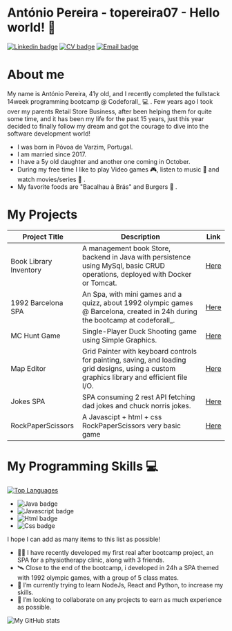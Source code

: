 # António Pereira - topereira07 - Hello world! 👋

[![Linkedin badge](https://img.shields.io/badge/LinkedIn-0077B5?style=for-the-badge&logo=linkedin&logoColor=white)](https://www.linkedin.com/in/antoniopereira07/)
[![CV badge](https://img.shields.io/badge/CV-PDF-red?style=for-the-badge)](https://drive.google.com/file/d/1K__4GnJahiQaa3_6-OGPL22Oena4199B/view?usp=sharing)
[![Email badge](https://img.shields.io/badge/-Gmail-c71610?style=for-the-badge&logo=Gmail&logoColor=white)](mailto:topereira07@gmail.com)

# About me

My name is António Pereira, 41y old, and I recently completed the fullstack 14week programming bootcamp @ Codeforall_ 💻 . Few years ago I took over my parents Retail Store Business, after been helping them for quite some time, and it has been my life for the past 15 years, just this year decided to finally follow my dream and got the courage to dive into the software development world!

- I was born in Póvoa de Varzim, Portugal.
- I am married since 2017.
- I have a 5y old daughter and another one coming in October.
- During my free time I like to play Video games 🎮, listen to music 🎵 and watch movies/series 🍿 .
- My favorite foods are "Bacalhau à Brás" and Burgers 🍔 .

# My Projects

| Project Title | Description | Link |
|---------------|-------------|------|
| Book Library Inventory | A management book Store, backend in Java with persistence using MySql, basic CRUD operations, deployed with Docker or Tomcat. | [Here](https://github.com/topereira07/library_inventory) |
| 1992 Barcelona SPA | An Spa, with mini games and a quizz, about 1992 olympic games @ Barcelona, created in 24h during the bootcamp at codeforall_. | [Here](https://github.com/topereira07/1992-Barcelona-SPA) |
| MC Hunt Game | Single-Player Duck Shooting game using Simple Graphics. | [Here](https://github.com/topereira07/McHuntGame) |
| Map Editor | Grid Painter with keyboard controls for painting, saving, and loading grid designs, using a custom graphics library and efficient file I/O. | [Here](https://github.com/topereira07/Map-Editor) |
| Jokes SPA | SPA consuming 2 rest API fetching dad jokes and chuck norris jokes. | [Here](https://github.com/topereira07/Jokes-SPA) |
| RockPaperScissors | A Javascipt + html + css RockPaperScissors very basic game | [Here](https://github.com/topereira07/RockPaperScissors) |

# My Programming Skills 💻

[![Top Languages](https://github-readme-stats.vercel.app/api/top-langs/?username=topereira07&layout=compact&theme=dracula&hide_border=true)](https://github.com/anuraghazra/github-readme-stats)


- ![Java badge](https://img.shields.io/badge/Java-ED8B00?style=for-the-badge&logo=java&logoColor=white)
- ![Javascript badge](https://img.shields.io/badge/Javascript-ED8B00?style=for-the-badge&logo=java&logoColor=white)
- ![Html badge](https://img.shields.io/badge/Html-ED8B00?style=for-the-badge&logo=java&logoColor=white)
- ![Css badge](https://img.shields.io/badge/Css-ED8B00?style=for-the-badge&logo=java&logoColor=white)

I hope I can add as many items to this list as possible!

- 🏃‍♂️ I have recently developed my first real after bootcamp project, an SPA for a physiotherapy clinic, along with 3 friends.
- 🛰️ Close to the end of the bootcamp, i developed in 24h a SPA themed with 1992 olympic games, with a group of 5 class mates. 
- 🐍 I’m currently trying to learn NodeJs, React and Python, to increase my skills.
- 👯 I’m looking to collaborate on any projects to earn as much experience as possible.

![My GitHub stats](https://github-readme-stats.vercel.app/api?username=topereira07&count_private=true&show_icons=true&theme=dracula&hide=contribs&hide_border=true)
